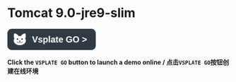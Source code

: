 # Tomcat 9.0-jre9-slim

<a href="https://www.vsplate.com/?docker-compose=https://github.com/vsplate/dcenvs/tomcat/9.0-jre9-slim"><img alt="VSPLATE GO" src="https://raw.githubusercontent.com/vsplate/images/master/vsgo_btn.png" width="200px"></a>

**Click the `VSPLATE GO` button to launch a demo online / 点击`VSPLATE GO`按钮创建在线环境**